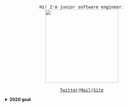 <p align="center">
  <br><br>
  <samp>
    Hi! I'm junior software engineer.</br>
    <img src="https://media0.giphy.com/media/TKRDRPMO1JPNyA9uyj/giphy.gif" width="240px" align="center">
    <br><br><a href="https://twitter.com/_love_yousomuch">Twitter</a>|<a href="mailto:loveyousomuch554@gmail.com">Mail</a>|<a href="https://loveyousomuch554.dev">Site</a>
  </samp>
</p>

<details>
  <summary><b>2020 goal</b></summary>
  I want to improve my knowledge of web development and get my first internship.
</details>
